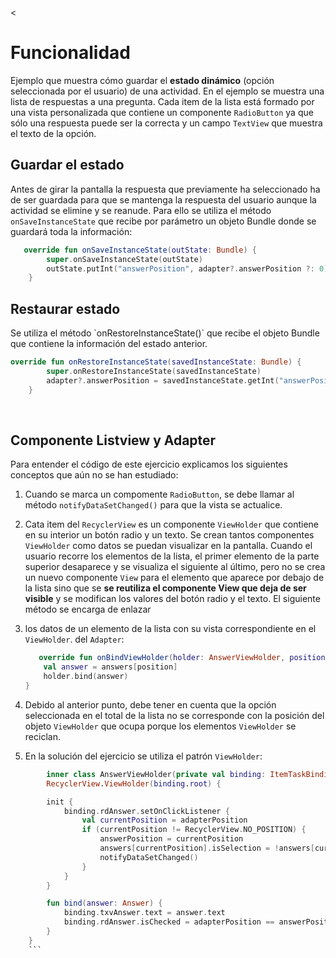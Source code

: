 <<h1>Funcionalidad</h1> Ejemplo que muestra cómo guardar el **estado
dinámico** (opción seleccionada por el usuario) de una actividad. En el
ejemplo se muestra una lista de respuestas a una pregunta. Cada item de
la lista está formado por una vista personalizada que contiene un
componente `RadioButton` ya que sólo una respuesta puede ser la correcta
y un campo `TextView` que muestra el texto de la opción. 
<h2>Guardar el estado</h2>

Antes de girar la pantalla la respuesta que previamente ha seleccionado
ha de ser guardada para que se mantenga la respuesta del usuario aunque
la actividad se elimine y se reanude. Para ello se utiliza el método
`onSaveInstanceState` que recibe por parámetro un objeto Bundle donde se
guardará toda la información: 

``` kotlin
   override fun onSaveInstanceState(outState: Bundle) {
        super.onSaveInstanceState(outState)
        outState.putInt("answerPosition", adapter?.answerPosition ?: 0)
    }
```
<h2>Restaurar estado</h2> 
Se utiliza el método `onRestoreInstanceState()` que recibe el objeto Bundle
que contiene la información del estado anterior.

``` kotlin
override fun onRestoreInstanceState(savedInstanceState: Bundle) {
        super.onRestoreInstanceState(savedInstanceState)
        adapter?.answerPosition = savedInstanceState.getInt("answerPosition")
    }
```
<br />

<h2>Componente Listview y Adapter</h2> 
Para entender el código de este
ejercicio explicamos los siguientes conceptos que aún no se han
estudiado:

1.  Cuando se marca un compomente `RadioButton`, se debe llamar al
    método `notifyDataSetChanged()` para que la vista se actualice.
   
2.  Cata item del `RecyclerView` es un componente `ViewHolder` que contiene en su
    interior un botón radio y un texto. Se crean tantos componentes
    `ViewHolder` como datos se puedan visualizar en la pantalla. Cuando el
    usuario recorre los elementos de la lista, el primer elemento de la
    parte superior desaparece y se visualiza el siguiente al último,
    pero no se crea un nuevo componente `View` para el elemento que
    aparece por debajo de la lista sino que se **se reutiliza el
    componente View que deja de ser visible** y se modifican los valores
    del botón radio y el texto. El siguiente método se encarga de enlazar
3.  los datos de un elemento de la lista con su vista correspondiente en el `ViewHolder`.
    del `Adapter`: 
    ``` kotlin
       override fun onBindViewHolder(holder: AnswerViewHolder, position: Int) {
        val answer = answers[position]
        holder.bind(answer)
    }
    ```
       
3. Debido al anterior punto, debe tener en cuenta que la opción
   seleccionada en el total de la lista no se corresponde con la
   posición del objeto `ViewHolder` que ocupa porque los elementos `ViewHolder` se
   reciclan.
4. En la solución del ejercicio se utiliza el patrón `ViewHolder`: 
``` kotlin
        inner class AnswerViewHolder(private val binding: ItemTaskBinding) :
        RecyclerView.ViewHolder(binding.root) {

        init {
            binding.rdAnswer.setOnClickListener {
                val currentPosition = adapterPosition
                if (currentPosition != RecyclerView.NO_POSITION) {
                    answerPosition = currentPosition
                    answers[currentPosition].isSelection = !answers[currentPosition].isSelection
                    notifyDataSetChanged()
                }
            }
        }

        fun bind(answer: Answer) {
            binding.txvAnswer.text = answer.text
            binding.rdAnswer.isChecked = adapterPosition == answerPosition
        }
    }
    ```
